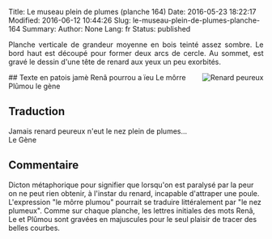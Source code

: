 Title: Le museau plein de plumes (planche 164)
Date: 2016-05-23 18:22:17
Modified: 2016-06-12 10:44:26
Slug: le-museau-plein-de-plumes-planche-164
Summary: 
Author: None
Lang: fr
Status: published

<p style="text-align:justify;">Planche verticale de grandeur moyenne en bois teinté assez sombre. Le bord haut est découpé pour former deux arcs de cercle. Au sommet, est gravé le dessin d'une tête de renard aux yeux un peu exorbités.</p><img style="float: right;" alt="Renard peureux" src="{static}/images/planche_164_detail_dessin.png">

<img style="float: left;" alt="" src="{static}/images/planche_164.png">
## Texte en patois
jamè  Renâ  pourrou  a  ïeu  Le  môrre  Plûmou 		
	  le gène

## Traduction
Jamais renard peureux n'eut le nez plein de plumes...  			
 Le Gène

## Commentaire
 Dicton métaphorique pour signifier que lorsqu'on est paralysé par la peur on ne peut rien obtenir, à l'instar du renard, incapable d'attraper une poule.
L'expression "le môrre plumou" pourrait se traduire littéralement par "le nez plumeux".
Comme sur chaque planche, les lettres initiales des mots Renâ, Le et Plûmou sont gravées en majuscules pour le seul plaisir de tracer des belles courbes.
